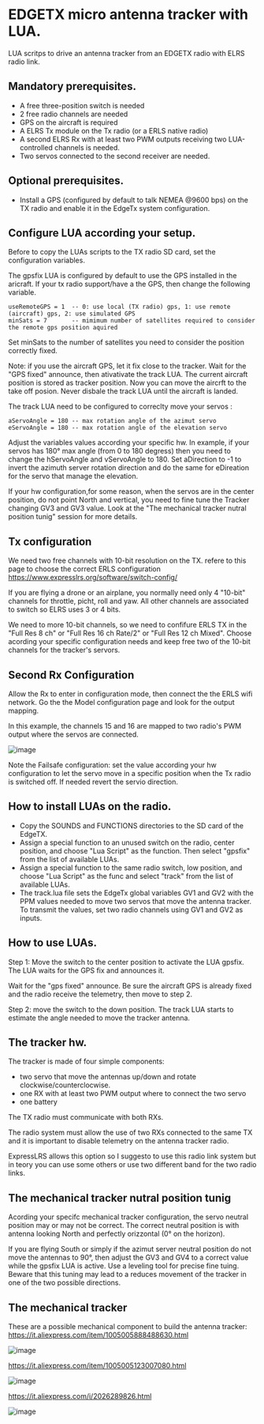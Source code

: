 # EDGETX micro antenna tracker with LUA.

LUA scritps to drive an antenna tracker from an EDGETX radio with ELRS radio link.

## Mandatory prerequisites.

- A free three-position switch is needed
- 2 free radio channels are needed
- GPS on the aircraft is required
- A ELRS Tx module on the Tx radio (or a ERLS native radio)
- A second ELRS Rx with at least two PWM outputs receiving two LUA-controlled channels is needed.
- Two servos connected to the second receiver are needed.

## Optional prerequisites.
- Install a GPS (configured by default to talk NEMEA @9600 bps) on the TX radio and enable it in the EdgeTx system configuration.

## Configure LUA according your setup.

Before to copy the LUAs scripts to the TX radio SD card, set the configuration variables.

The gpsfix LUA is configured by default to use the GPS installed in the aricraft. If your tx radio support/have a the GPS, then change the following variable.

```
useRemoteGPS = 1  -- 0: use local (TX radio) gps, 1: use remote (aircraft) gps, 2: use simulated GPS
minSats = 7       -- mimimum number of satellites required to consider the remote gps position aquired  
```
Set minSats to the number of satellites you need to consider the position correctly fixed.

Note: if you use the aircraft GPS, let it fix close to the tracker. Wait for the "GPS fixed" announce, then ativativate the track LUA. The current aircraft position is stored as tracker position. Now you can move the aircrft to the take off posion. Never disbale the track LUA until the aircraft is landed.

The track LUA need to be configured to correclty move your servos :

```
aServoAngle = 180 -- max rotation angle of the azimut servo
eServoAngle = 180 -- max rotation angle of the elevation servo

```

Adjust the variables values according your specific hw. In example, if your servos has 180° max angle (from 0 to 180 degress) then you need to change the hServoAngle and vServoAngle to 180. Set aDirection to -1 to invert the azimuth server rotation direction and do the same for eDireation for the servo that manage the elevation.

If your hw configuration,for some reason, when the servos are in the center position, do not point North and vertical, you need to fine tune the Tracker changing GV3 and GV3 value. Look at the "The mechanical tracker nutral position tunig" session for more details. 

## Tx configuration
We need two free channels with 10-bit resolution on the TX. 
refere to this page to choose the correct ERLS configuration https://www.expresslrs.org/software/switch-config/

If you are flying a drone or an airplane, you normally need only 4 "10-bit" channels for throttle, picht, roll and yaw. All other channels are associated to switch so ELRS uses 3 or 4 bits.

We need to more 10-bit channels, so we need to confifure ERLS TX in the "Full Res 8 ch" or "Full Res 16 ch Rate/2" or "Full Res 12 ch Mixed". Choose acording your specific configuration needs and keep free two of the 10-bit channels for the tracker's servors. 

## Second Rx Configuration
Allow the Rx to enter in configuration mode, then connect the the ERLS wifi network.
Go the the Model configuration page and look for the output mapping.

In this example, the channels 15 and 16 are mapped to two radio's PWM output where the servos are connected.

![image](https://github.com/sdellava/EDGETX-antenna-tracker-LUAs/assets/11772150/5fa555f3-92ca-479c-b8d7-c6a8796593fe)

Note the Failsafe configuration: set the value according your hw configuration to let the servo move in a specific position when the Tx radio is switched off. If needed revert the servio direction.

## How to install LUAs on the radio.

- Copy the SOUNDS and FUNCTIONS directories to the SD card of the EdgeTX.
- Assign a special function to an unused switch on the radio, center position, and choose "Lua Script" as the function. Then select "gpsfix" from the list of available LUAs.
- Assign a special function to the same radio switch, low position, and choose "Lua Script" as the func and select "track" from the list of available LUAs.
- The track.lua file sets the EdgeTx global variables GV1 and GV2 with the PPM values needed to move two servos that move the antenna tracker. To transmit the values, set two radio channels using GV1 and GV2 as inputs.

## How to use LUAs.

Step 1: Move the switch to the center position to activate the LUA gpsfix. The LUA waits for the GPS fix and announces it.

Wait for the "gps fixed" announce. Be sure the aircraft GPS is already fixed and the radio receive the telemetry, then move to step 2.

Step 2: move the switch to the down position. The track LUA starts to estimate the angle needed to move the tracker antenna.

## The tracker hw.

The tracker is made of four simple components:

- two servo that move the antennas up/down and rotate clockwise/counterclocwise.
- one RX with at least two PWM output where to connect the two servo
- one battery

The TX radio must communicate with both RXs. 

The radio system must allow the use of two RXs connected to the same TX and it is important to disable telemetry on the antenna tracker radio. 

ExpressLRS allows this option so I suggesto to use this radio link system but in teory you can use some others or use two different band for the two radio links. 

## The mechanical tracker nutral position tunig

Acording your specifc mechanical tracker configuration, the servo neutral position may or may not be correct. 
The correct neutral position is with antenna looking North and perfectly orizzontal (0° on the horizon).

If you are flying South or simply if the azimut server neutral position do not move the antennas to 90°, then adjust the GV3 and GV4 to a correct value while the gpsfix LUA is active. Use a leveling tool for precise fine tuing. 
Beware that this tuning may lead to a reduces movement of the tracker in one of the two possible directions.

## The mechanical tracker

These are a possible mechanical component to build the antenna tracker: 
https://it.aliexpress.com/item/1005005888488630.html

![image](https://github.com/sdellava/EDGETX-antenna-tracker-LUAs/assets/11772150/67f95374-1697-4816-b368-6e1c7004b2f8)


https://it.aliexpress.com/item/1005005123007080.html

![image](https://github.com/sdellava/EDGETX-antenna-tracker-LUAs/assets/11772150/2fdbda2f-f990-439e-988b-7b9b6ac50867)

https://it.aliexpress.com/i/2026289826.html

![image](https://github.com/sdellava/EDGETX-antenna-tracker-LUAs/assets/11772150/5c277b7e-2d8a-4ef4-b9d9-259882ced743)
